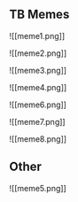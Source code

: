 ## TB Memes

![[meme1.png]]

![[meme2.png]]

![[meme3.png]]

![[meme4.png]]

![[meme6.png]]

![[meme7.png]]

![[meme8.png]]

## Other

![[meme5.png]]